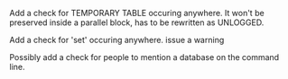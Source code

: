 Add a check for TEMPORARY TABLE occuring anywhere.
It won't be preserved inside a parallel block, has to be rewritten as UNLOGGED.

Add a check for 'set' occuring anywhere. issue a warning

Possibly add a check for people to mention a database on the command line.
